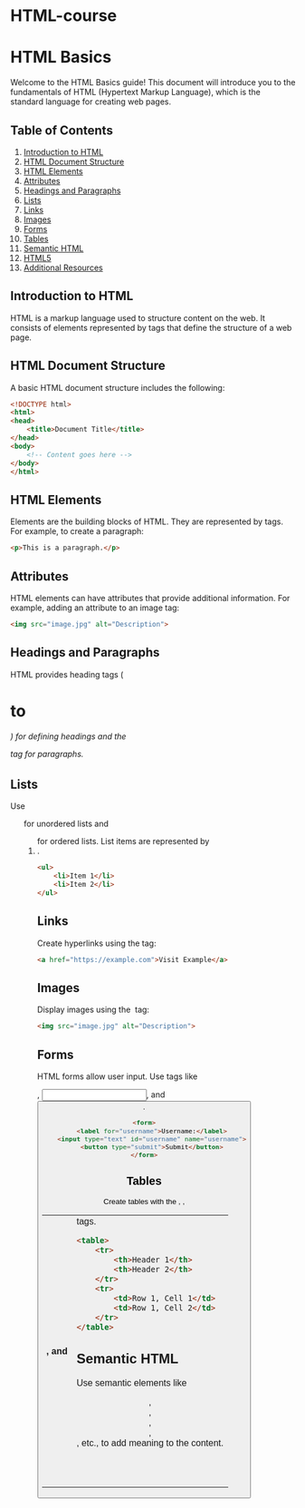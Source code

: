 # HTML-course
# HTML Basics

Welcome to the HTML Basics guide! This document will introduce you to the fundamentals of HTML (Hypertext Markup Language), which is the standard language for creating web pages.

## Table of Contents
1. [Introduction to HTML](#introduction-to-html)
2. [HTML Document Structure](#html-document-structure)
3. [HTML Elements](#html-elements)
4. [Attributes](#attributes)
5. [Headings and Paragraphs](#headings-and-paragraphs)
6. [Lists](#lists)
7. [Links](#links)
8. [Images](#images)
9. [Forms](#forms)
10. [Tables](#tables)
11. [Semantic HTML](#semantic-html)
12. [HTML5](#html5)
13. [Additional Resources](#additional-resources)

## Introduction to HTML

HTML is a markup language used to structure content on the web. It consists of elements represented by tags that define the structure of a web page.

## HTML Document Structure

A basic HTML document structure includes the following:

```html
<!DOCTYPE html>
<html>
<head>
    <title>Document Title</title>
</head>
<body>
    <!-- Content goes here -->
</body>
</html>
```



## HTML Elements
Elements are the building blocks of HTML. They are represented by tags. For example, to create a paragraph:

```html
<p>This is a paragraph.</p>
```

## Attributes
HTML elements can have attributes that provide additional information. For example, adding an attribute to an image tag:

```html
<img src="image.jpg" alt="Description">
```
## Headings and Paragraphs
HTML provides heading tags (<h1> to <h6>) for defining headings and the <p> tag for paragraphs.

## Lists
Use <ul> for unordered lists and <ol> for ordered lists. List items are represented by <li>.

```html
<ul>
    <li>Item 1</li>
    <li>Item 2</li>
</ul>
```
## Links
Create hyperlinks using the <a> tag:

```html
<a href="https://example.com">Visit Example</a>
```
## Images
Display images using the <img> tag:

```html
<img src="image.jpg" alt="Description">
```
## Forms
HTML forms allow user input. Use tags like <form>, <input>, and <button>.

```html
<form>
    <label for="username">Username:</label>
    <input type="text" id="username" name="username">
    <button type="submit">Submit</button>
</form>
```
## Tables
Create tables with the <table>, <tr>, <th>, and <td> tags.

```html
<table>
    <tr>
        <th>Header 1</th>
        <th>Header 2</th>
    </tr>
    <tr>
        <td>Row 1, Cell 1</td>
        <td>Row 1, Cell 2</td>
    </tr>
</table>
```
## Semantic HTML
Use semantic elements like <header>, <nav>, <article>, <section>, <footer>, etc., to add meaning to the content.







